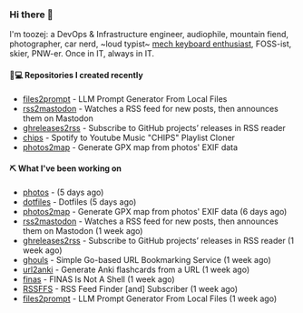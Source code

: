 ### Hi there 👋

I'm toozej: a DevOps & Infrastructure engineer, audiophile, mountain fiend, photographer, car nerd, ~loud typist~ [mech keyboard enthusiast](https://github.com/toozej/keebs), FOSS-ist, skier, PNW-er. Once in IT, always in IT.

#### 👨💻 Repositories I created recently

- [files2prompt](https://github.com/toozej/files2prompt) - LLM Prompt Generator From Local Files
- [rss2mastodon](https://github.com/toozej/rss2mastodon) - Watches a RSS feed for new posts, then announces them on Mastodon
- [ghreleases2rss](https://github.com/toozej/ghreleases2rss) - Subscribe to GitHub projects’ releases in RSS reader
- [chips](https://github.com/toozej/chips) - Spotify to Youtube Music "CHIPS" Playlist Cloner
- [photos2map](https://github.com/toozej/photos2map) - Generate GPX map from photos' EXIF data

#### ⛏️ What I've been working on

- [photos](https://github.com/toozej/photos) -  (5 days ago)
- [dotfiles](https://github.com/toozej/dotfiles) - Dotfiles (5 days ago)
- [photos2map](https://github.com/toozej/photos2map) - Generate GPX map from photos' EXIF data (6 days ago)
- [rss2mastodon](https://github.com/toozej/rss2mastodon) - Watches a RSS feed for new posts, then announces them on Mastodon (1 week ago)
- [ghreleases2rss](https://github.com/toozej/ghreleases2rss) - Subscribe to GitHub projects’ releases in RSS reader (1 week ago)
- [ghouls](https://github.com/toozej/ghouls) - Simple Go-based URL Bookmarking Service (1 week ago)
- [url2anki](https://github.com/toozej/url2anki) - Generate Anki flashcards from a URL (1 week ago)
- [finas](https://github.com/toozej/finas) - FINAS Is Not A Shell (1 week ago)
- [RSSFFS](https://github.com/toozej/RSSFFS) - RSS Feed Finder [and] Subscriber (1 week ago)
- [files2prompt](https://github.com/toozej/files2prompt) - LLM Prompt Generator From Local Files (1 week ago)
